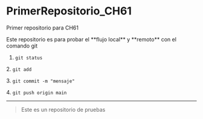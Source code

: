 # PrimerRepositorio\_CH61

Primer repositorio para CH61



Este repositorio es para probar el \*\*flujo local\*\* y \*\*remoto\*\* con el comando git



1. `git status`

2\. `git add`

3\. `git commit -m "mensaje"`

4\. `git push origin main`



---



> Este es un repositorio de pruebas



